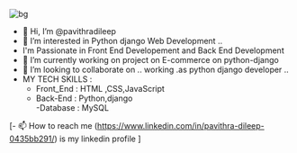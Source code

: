 ![bg](https://github.com/pavithradileep/pavithradileep/assets/137876673/0bf8fef9-3b92-4df5-a66c-195b2e435298)

- 👋 Hi, I’m @pavithradileep
- 👀 I’m interested in  Python django Web Development ..
-  I'm Passionate in Front End Developement and Back End Development 
- 🌱 I’m currently  working on project on  E-commerce on python-django
-  💞️ I’m looking to collaborate on .. working .as python django  developer ..
- MY TECH  SKILLS :
  - Front_End : HTML ,CSS,JavaScript  
  - Back-End :  Python,django   
  -Database :  MySQL

 [- 📫 How to reach me
(https://www.linkedin.com/in/pavithra-dileep-0435bb291/)
      is my linkedin profile ]

